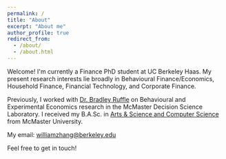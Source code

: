 ```yaml
---
permalink: /
title: "About"
excerpt: "About me"
author_profile: true
redirect_from: 
  - /about/
  - /about.html
---
```


Welcome! I'm currently a Finance PhD student at UC Berkeley Haas. My present research interests lie broadly in Behavioural Finance/Economics, Household Finance, Financial Technology, and Corporate Finance. 

Previously, I worked with [Dr. Bradley Ruffle](https://sites.google.com/site/bradleyruffle/) on Behavioural and Experimental Economics research in the McMaster Decision Science Laboratory. I received my B.A.Sc. in [Arts & Science and Computer Science](https://artsci.mcmaster.ca) from McMaster University.

My email: williamzhang@berkeley.edu

Feel free to get in touch! 
